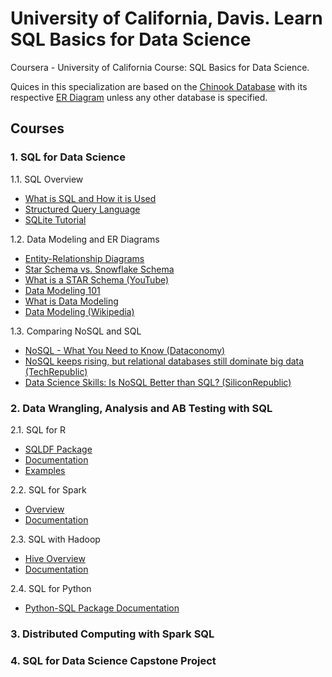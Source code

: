 # University of California, Davis. Learn SQL Basics for Data Science
Coursera - University of California Course: SQL Basics for Data Science.

Quices in this specialization are based on the [Chinook Database](https://www.sqlitetutorial.net/sqlite-sample-database/) with its respective [ER Diagram](https://ucde-rey.s3.amazonaws.com/DSV1015/ChinookDatabaseSchema.png) unless any other database is specified.

## Courses
### 1. SQL for Data Science
1.1. SQL Overview
- [What is SQL and How it is Used](https://aws.amazon.com/what-is/sql/)
- [Structured Query Language](https://www.ntchosting.com/encyclopedia/databases/structured-query-language/)<br>
- [SQLite Tutorial](https://www.w3resource.com/sqlite/)

1.2. Data Modeling and ER Diagrams
- [Entity-Relationship Diagrams](https://www.youtube.com/watch?v=c0_9Y8QAstg)
- [Star Schema vs. Snowflake Schema](http://www.vertabelo.com/blog/technical-articles/data-warehouse-modeling-star-schema-vs-snowflake-schema)
- [What is a STAR Schema (YouTube)](https://www.youtube.com/watch?v=hQvCOBv_-LE)
- [Data Modeling 101](http://www.agiledata.org/essays/dataModeling101.html)
- [What is Data Modeling](http://business-analysis-excellence.com/what-is-data-modeling/)
- [Data Modeling (Wikipedia)](https://en.wikipedia.org/wiki/Data_modeling)

1.3. Comparing NoSQL and SQL
- [NoSQL - What You Need to Know (Dataconomy)](http://dataconomy.com/2014/07/sql-vs-nosql-need-know/)
- [NoSQL keeps rising, but relational databases still dominate big data (TechRepublic)](http://www.techrepublic.com/article/nosql-keeps-rising-but-relational-databases-still-dominate-big-data/)
- [Data Science Skills: Is NoSQL Better than SQL? (SiliconRepublic)](https://www.siliconrepublic.com/careers/data-science-skills-sql)

### 2. Data Wrangling, Analysis and AB Testing with SQL
2.1. SQL for R
- [SQLDF Package](https://cran.r-project.org/web/packages/sqldf/index.html)
- [Documentation](https://cran.r-project.org/web/packages/sqldf/sqldf.pdf)
- [Examples](https://www.r-bloggers.com/manipulating-data-frames-using-sqldf-a-brief-overview/)

2.2. SQL for Spark
- [Overview](https://spark.apache.org/docs/latest/sql-programming-guide.html#overview)
- [Documentation](https://spark.apache.org/docs/latest/sql-programming-guide.html)

2.3. SQL with Hadoop
- [Hive Overview](https://hive.apache.org/)
- [Documentation](https://cwiki.apache.org/confluence/display/Hive/LanguageManual)

2.4. SQL for Python
- [Python-SQL Package Documentation](https://pypi.python.org/pypi/python-sql)

### 3. Distributed Computing with Spark SQL
### 4. SQL for Data Science Capstone Project